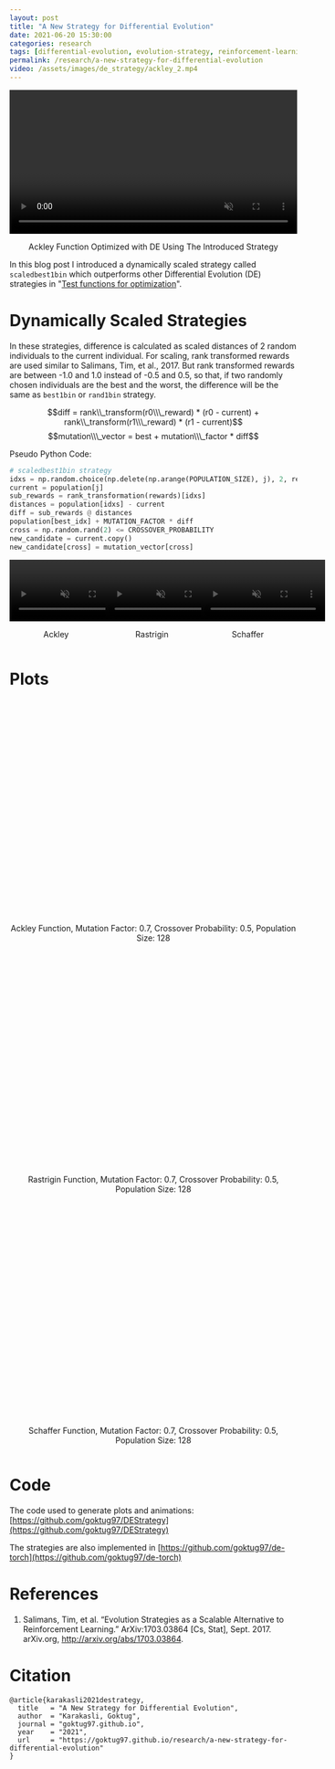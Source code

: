 ```yaml
---
layout: post
title: "A New Strategy for Differential Evolution"
date: 2021-06-20 15:30:00
categories: research
tags: [differential-evolution, evolution-strategy, reinforcement-learning, python]
permalink: /research/a-new-strategy-for-differential-evolution
video: /assets/images/de_strategy/ackley_2.mp4
---
```


<video class="b-lazy" data-src="/assets/images/de_strategy/ackley_2.mp4" type="video/mp4" autoplay muted playsinline loop style="display: block; margin: auto; width: 100%;" ></video>
<div class="text-block">
<center>
<p>Ackley Function Optimized with DE Using The Introduced Strategy</p>
</center>
</div>

In this blog post I introduced a dynamically scaled strategy called `scaledbest1bin` which outperforms other Differential Evolution (DE) strategies in "[Test functions for optimization](https://en.wikipedia.org/wiki/Test_functions_for_optimization)".

# Dynamically Scaled Strategies

In these strategies, difference is calculated as scaled distances of 2 random individuals to the current individual. For scaling, rank transformed rewards are used similar to Salimans, Tim, et al., 2017. But rank transformed rewards are between -1.0 and 1.0 instead of -0.5 and 0.5, so that, if two randomly chosen individuals are the best and the worst, the difference will be the same as `best1bin` or `rand1bin` strategy.

$$diff = rank\\_transform(r0\\\_reward) * (r0 - current) + rank\\_transform(r1\\\_reward) * (r1 - current)$$
$$mutation\\\_vector = best + mutation\\\_factor * diff$$

Pseudo Python Code:
```python
# scaledbest1bin strategy
idxs = np.random.choice(np.delete(np.arange(POPULATION_SIZE), j), 2, replace=False)
current = population[j]
sub_rewards = rank_transformation(rewards)[idxs]
distances = population[idxs] - current
diff = sub_rewards @ distances
population[best_idx] + MUTATION_FACTOR * diff
cross = np.random.rand(2) <= CROSSOVER_PROBABILITY
new_candidate = current.copy()
new_candidate[cross] = mutation_vector[cross]
```

<div style="display:flex">
     <div style="flex:1;padding-right:5px;">
         <video class="b-lazy" data-src="/assets/images/de_strategy/ackley_2.mp4" type="video/mp4" autoplay muted playsinline loop style="display: block; margin: auto; width: 133%;" ></video>
         <div class="text-block">
         <center>
         <p>Ackley</p>
         </center>
         </div>
     </div>
     <div style="flex:1;padding-right:5px;">
         <video class="b-lazy" data-src="/assets/images/de_strategy/rastrigin_2.mp4" type="video/mp4" autoplay muted playsinline loop style="display: block; margin: auto; width: 133%;" ></video>
         <div class="text-block">
         <center>
         <p>Rastrigin</p>
         </center>
         </div>
     </div>
     <div style="flex:1;padding-right:5px;">
         <video class="b-lazy" data-src="/assets/images/de_strategy/schaffer.mp4" type="video/mp4" autoplay muted playsinline loop style="display: block; margin: auto; width: 133%;" ></video>
         <div class="text-block">
         <center>
         <p>Schaffer</p>
         </center>
         </div>
     </div>
</div>

# Plots
<div style="display:flex">
     <div style="flex:1">
         <center>
         <img class="b-lazy" src=data:image/png;base64,R0lGODlhAQABAAAAACH5BAEKAAEALAAAAAABAAEAAAICTAEAOw== data-src="/assets/images/de_strategy/plot_ackley_0.7_0.5_128.png" style="display: block; margin: auto; width: 75%;"/>
         </center>
         <div class="text-block">
         <center>
         <p>Ackley Function, Mutation Factor: 0.7, Crossover Probability: 0.5, Population Size: 128</p>
         </center>
         </div>
     </div>
</div>

<div style="display:flex">
     <div style="flex:1">
         <center>
         <img class="b-lazy" src=data:image/png;base64,R0lGODlhAQABAAAAACH5BAEKAAEALAAAAAABAAEAAAICTAEAOw== data-src="/assets/images/de_strategy/plot_rastrigin_0.7_0.5_128.png" style="display: block; margin: auto; width: 75%;"/>
         </center>
         <div class="text-block">
         <center>
         <p>Rastrigin Function, Mutation Factor: 0.7, Crossover Probability: 0.5, Population Size: 128</p>
         </center>
         </div>
     </div>
</div>

<div style="display:flex">
     <div style="flex:1">
         <center>
         <img class="b-lazy" src=data:image/png;base64,R0lGODlhAQABAAAAACH5BAEKAAEALAAAAAABAAEAAAICTAEAOw== data-src="/assets/images/de_strategy/plot_schaffer_0.7_0.5_128.png" style="display: block; margin: auto; width: 75%;"/>
         </center>
         <div class="text-block">
         <center>
         <p>Schaffer Function, Mutation Factor: 0.7, Crossover Probability: 0.5, Population Size: 128</p>
         </center>
         </div>
     </div>
</div>

# Code
The code used to generate plots and animations: [https://github.com/goktug97/DEStrategy](https://github.com/goktug97/DEStrategy)

The strategies are also implemented in [https://github.com/goktug97/de-torch](https://github.com/goktug97/de-torch)

# References

1. Salimans, Tim, et al. “Evolution Strategies as a Scalable Alternative to Reinforcement Learning.” ArXiv:1703.03864 [Cs, Stat], Sept. 2017. arXiv.org, http://arxiv.org/abs/1703.03864.

# Citation

```
@article{karakasli2021destrategy,
  title   = "A New Strategy for Differential Evolution",
  author  = "Karakasli, Goktug",
  journal = "goktug97.github.io",
  year    = "2021",
  url     = "https://goktug97.github.io/research/a-new-strategy-for-differential-evolution"
}
```
